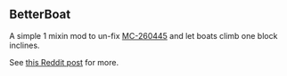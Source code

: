 ## BetterBoat
A simple 1 mixin mod to un-fix [MC-260445](https://bugs.mojang.com/browse/MC-260445) and let boats climb one block inclines.

See [this Reddit post](https://www.reddit.com/r/Minecraft/comments/11ap691/so_you_can_do_this_now_ice_boating_just_got/) for more.